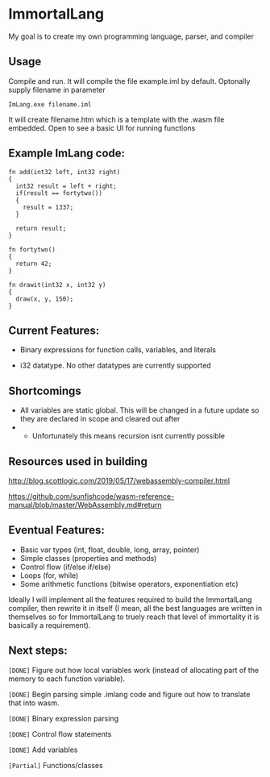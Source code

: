 # ImmortalLang
My goal is to create my own programming language, parser, and compiler



## Usage

Compile and run. It will compile the file example.iml by default. Optonally supply filename in parameter

`ImLang.exe filename.iml`

It will create filename.htm which is a template with the .wasm file embedded. Open to see a basic UI for running functions

## Example ImLang code:


```
fn add(int32 left, int32 right)
{
  int32 result = left + right;
  if(result == fortytwo())
  {
    result = 1337;
  }

  return result;
}

fn fortytwo()
{
  return 42;
}

fn drawit(int32 x, int32 y)
{
  draw(x, y, 150);
}
```

## Current Features:

- Binary expressions for function calls, variables, and literals

- i32 datatype. No other datatypes are currently supported

## Shortcomings

- All variables are static global. This will be changed in a future update so they are declared in scope and cleared out after
- - Unfortunately this means recursion isnt currently possible


## Resources used in building

http://blog.scottlogic.com/2019/05/17/webassembly-compiler.html

https://github.com/sunfishcode/wasm-reference-manual/blob/master/WebAssembly.md#return




## Eventual Features:
- Basic var types (int, float, double, long, array, pointer)
- Simple classes (properties and methods)
- Control flow (if/else if/else)
- Loops (for, while)
- Some arithmetic functions (bitwise operators, exponentiation etc)

Ideally I will implement all the features required to build the ImmortalLang compiler, then rewrite it in itself (I mean, all the best languages are written in themselves so for ImmortalLang to truely reach that level of immortality it is basically a requirement).

## Next steps:
`[DONE]` Figure out how local variables work (instead of allocating part of the memory to each function variable).

`[DONE]` Begin parsing simple .imlang code and figure out how to translate that into wasm.

`[DONE]` Binary expression parsing

`[DONE]` Control flow statements

`[DONE]` Add variables

`[Partial]` Functions/classes
